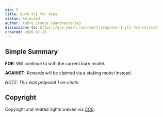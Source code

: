 ```yaml
---
yip: 2
title: Burn YFI for fees
status: Rejected
author: Andre Cronje (@andrecronje)
discussions-to: https://gov.yearn.finance/t/proposal-1-yfi-fee-collection/25
created: 2020-07-19
---
```


## Simple Summary

**FOR**: Will continue to with the current burn model.

**AGAINST**: Rewards will be claimed via a staking model instead.

*NOTE: This was proposal 1 on-chain.*

## Copyright
Copyright and related rights waived via [CC0](https://creativecommons.org/publicdomain/zero/1.0/).
